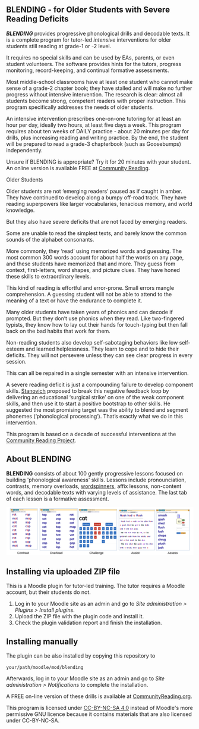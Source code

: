## BLENDING - for Older Students with Severe Reading Deficits



***BLENDING*** provides progressive phonological drills and decodable texts. It is a complete program for tutor-led *intensive* interventions for older students still reading at grade-1 or -2 level.

It requires no special skills and can be used by EAs, parents, or even student volunteers.  The software provides hints for the tutors, progress monitoring, record-keeping, and continual formative assessments.

Most middle-school classrooms have at least one student who cannot make sense of a grade-2 chapter book; they have stalled and will make no further progress without intensive intervention.  The research is clear: almost all students become strong, competent readers with proper instruction. This program specifically addresses the needs of older students.

An intensive intervention prescribes one-on-one tutoring for at least an hour per day, ideally two hours, at least five days a week. This program requires about ten weeks of DAILY practice - about 20 minutes per day for drills, plus increasing reading and writing practice.  By the end, the student will be prepared to read a grade-3 chapterbook (such as Goosebumps) independently.

Unsure if BLENDING is appropriate?  Try it for 20 minutes with your student.  An online version is available FREE at [Community Reading](https://www.communityreading.org/moodle/).




Older Students

Older students are not ‘emerging readers’ paused as if caught in amber.  They have continued to develop along a bumpy off-road track.  They have reading superpowers like larger vocabularies,  tenacious memory, and world knowledge.

But they also have severe deficits that are not faced by emerging readers.

Some are unable to read the simplest texts, and barely know the common sounds of the alphabet consonants.

More commonly, they ‘read’ using memorized words and guessing. The most common 300 words account for about half the words on any page, and these students have memorized that and more. They guess from context, first-letters, word shapes, and picture clues. They have honed these skills to extraordinary levels.

This kind of reading is effortful and error-prone. Small errors mangle comprehension.  A guessing student will not be able to attend to the meaning of a text or have the endurance to complete it.

Many older students have taken years of phonics and can decode if prompted. But they don’t use phonics when they read.  Like two-fingered typists, they know how to lay out their hands for touch-typing but then fall back on the bad habits that work for them.

Non-reading students also develop self-sabotaging behaviors like low self-esteem and learned helplessness.  They learn to cope and to hide their deficits.  They will not persevere unless they can see clear progress in every session.

This can all be repaired in a single semester with an intensive intervention.

A severe reading deficit is just a compounding failure to develop component skills. [Stanovich](https://communityreading.org/wp/matthew-effects-in-reading/) proposed to break this negative feedback loop by delivering an educational ‘surgical strike’ on one of the weak component skills, and then use it to start a positive bootstrap to other skills. He suggested the most promising target was the ability to blend and segment phonemes (‘phonological processing’).  That’s exactly what we do in this intervention.

This program is based on a decade of successful interventions at the [Community Reading Project](https://communityreading.org).



## About **BLENDING**

**BLENDING** consists of about 100 gently progressive lessons focused on building 'phonological awareness' skills.  Lessons include pronounciation, contrasts, memory overloads, [wordspinners](https://communityreading.org/wp/try-the-wordspinner/), affix lessons, non-content words, and decodable texts with varying levels of assistance. The last tab of each lesson is a formative assessment.

![screenshots](pix/screenshots.png)



## Installing via uploaded ZIP file ##

This is a Moodle plugin for tutor-led training.  The tutor requires a Moodle account, but their students do not.


1. Log in to your Moodle site as an admin and go to _Site administration > Plugins > Install plugins_.
2. Upload the ZIP file with the plugin code and install it.
3. Check the plugin validation report and finish the installation.

## Installing manually ##

The plugin can be also installed by copying this repository to

~~~
your/path/moodle/mod/blending
~~~

Afterwards, log in to your Moodle site as an admin and go to _Site administration > Notifications_ to complete the installation.

A FREE on-line version of these drills is available at [CommunityReading.org](https://communityreading.org/moodle).

This program is licensed under [CC-BY-NC-SA 4.0](https://creativecommons.org/licenses/by-nc-sa/4.0/deed.en) instead of Moodle's more permissive GNU licence because it contains materials that are also licensed under CC-BY-NC-SA.